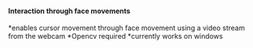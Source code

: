 #### Interaction through face movements 

*enables cursor movement through face movement using a video stream from the webcam 
*Opencv required 
*currently works on windows
